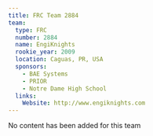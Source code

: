 ```yaml
---
title: FRC Team 2884
team:
  type: FRC
  number: 2884
  name: EngiKnights
  rookie_year: 2009
  location: Caguas, PR, USA
  sponsors:
    - BAE Systems
    - PRIOR
    - Notre Dame High School
  links:
    Website: http://www.engiknights.com
---
```

No content has been added for this team